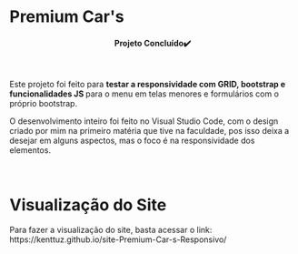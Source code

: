 # Premium Car's

<h4 align="center">Projeto Concluído✔️</h4><br>

<p>Este projeto foi feito para <strong>testar a responsividade com GRID, bootstrap e funcionalidades JS </strong>para o menu em telas menores e formulários com o próprio bootstrap.
<p>O desenvolvimento inteiro foi feito no Visual Studio Code, com o design criado por mim na primeiro matéria que tive na faculdade, pos isso deixa a desejar em alguns aspectos, mas o foco é na responsividade dos elementos.</p><br>

<h1>Visualização do Site</h1>
<p>Para fazer a visualização do site, basta acessar o link:
<a href:"https://kenttuz.github.io/SiteReservaDeCarros-Responsivo-Form/">https://kenttuz.github.io/site-Premium-Car-s-Responsivo/</a>
